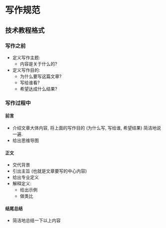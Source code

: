 # 写作规范

## 技术教程格式

### 写作之前

* 定义写作主题:
  * 内容是关于什么的?
* 定义写作目的: 
  * 为什么要写这篇文章?
  * 写给谁看?
  * 希望达成什么结果?

### 写作过程中

#### 前言

* 介绍文章大体内容, 将上面的写作目的 (为什么写, 写给谁, 希望结果) 简洁地说一遍.
* 给出思维导图

#### 正文

* 交代背景  
* 引出主旨 (也就是文章要写的中心内容)
* 给出专业定义
* 解释定义: 
  * 给出示例
  * 做类比

#### 结尾总结

* 简洁地总结一下以上内容


